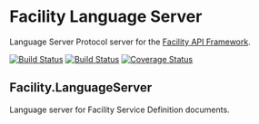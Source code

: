 # Facility Language Server

Language Server Protocol server for the [Facility API Framework](https://facilityapi.github.io/).

[![Build Status](https://travis-ci.org/FacilityApi/FacilityLanguageServer.svg?branch=master)](https://travis-ci.org/FacilityApi/FacilityLanguageServer)
[![Build Status](https://ci.appveyor.com/api/projects/status/hpyavxt83gfqd491?svg=true)](https://ci.appveyor.com/project/ejball/FacilityLanguageServer)
[![Coverage Status](https://coveralls.io/repos/github/FacilityApi/FacilityLanguageServer/badge.svg?branch=master)](https://coveralls.io/github/FacilityApi/FacilityLanguageServer?branch=master)

## Facility.LanguageServer

Language server for Facility Service Definition documents.
